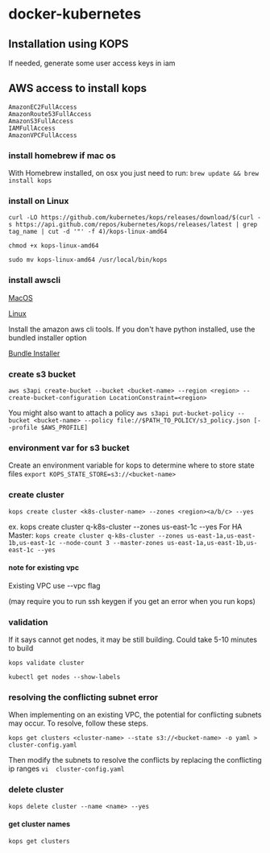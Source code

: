 # docker-kubernetes

## Installation using KOPS

If needed, generate some user access keys in iam

## AWS access to install kops
```
AmazonEC2FullAccess
AmazonRoute53FullAccess
AmazonS3FullAccess
IAMFullAccess
AmazonVPCFullAccess
```

### install homebrew if mac os
With Homebrew installed, on osx you just need to run:
`brew update && brew install kops`

### install on Linux
`curl -LO https://github.com/kubernetes/kops/releases/download/$(curl -s https://api.github.com/repos/kubernetes/kops/releases/latest | grep tag_name | cut -d '"' -f 4)/kops-linux-amd64`

`chmod +x kops-linux-amd64`

`sudo mv kops-linux-amd64 /usr/local/bin/kops`

### install awscli
[MacOS](https://docs.aws.amazon.com/cli/latest/userguide/cli-install-macos.html)

[Linux](https://docs.aws.amazon.com/cli/latest/userguide/awscli-install-linux.html)

Install the amazon aws cli tools. If you don't have python installed, use the bundled installer option

[Bundle Installer](https://docs.aws.amazon.com/cli/latest/userguide/awscli-install-bundle.html)

### create s3 bucket
`aws s3api create-bucket --bucket <bucket-name> --region <region> --create-bucket-configuration LocationConstraint=<region>`

You might also want to attach a policy
	`aws s3api put-bucket-policy --bucket <bucket-name> --policy file://$PATH_TO_POLICY/s3_policy.json [--profile $AWS_PROFILE]`
	

### environment var for s3 bucket
Create an environment variable for kops to determine where to store state files
`export KOPS_STATE_STORE=s3://<bucket-name>`

### create cluster
`kops create cluster <k8s-cluster-name> --zones <region><a/b/c> --yes`

ex. kops create cluster q-k8s-cluster --zones us-east-1c --yes
  For HA Master:
  `kops create cluster q-k8s-cluster --zones us-east-1a,us-east-1b,us-east-1c --node-count 3 --master-zones us-east-1a,us-east-1b,us-east-1c --yes`
  
  #### note for existing vpc
  Existing VPC use --vpc flag

(may require you to run ssh keygen if you get an error when you run kops)

### validation
If it says cannot get nodes, it may be still building. Could take 5-10 minutes to build

`kops validate cluster`

`kubectl get nodes --show-labels`

### resolving the conflicting subnet error
When implementing on an existing VPC, the potential for conflicting subnets may occur. To resolve, follow these steps. 

  `kops get clusters <cluster-name> --state s3://<bucket-name> -o yaml > cluster-config.yaml`
  
  Then modify the subnets to resolve the conflicts by replacing the conflicting ip ranges
  `vi  cluster-config.yaml`
  
  
### delete cluster
`kops delete cluster --name <name> --yes`
#### get cluster names
`kops get clusters`
